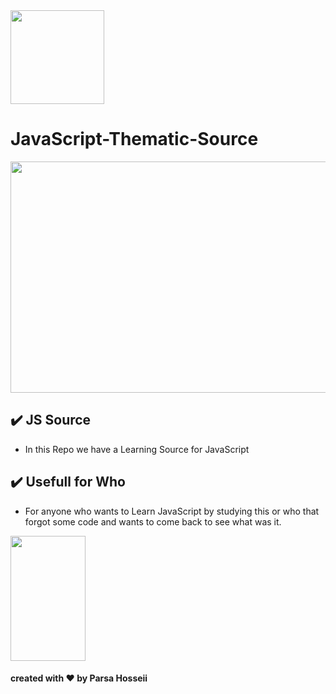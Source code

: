 <img src="assets/giphy.gif" style="width: 150px; height: 150px;">

# JavaScript-Thematic-Source

<img src="assets/js.gif" style="width: 1600px; height: 370px;">

## ✔️ JS Source

- In this Repo we have a Learning Source for JavaScript

## ✔️ Usefull for Who

- For anyone who wants to Learn JavaScript by studying this or who that forgot some code and wants to come back to see what was it.

<img src="assets/js-animation.gif" style="width: 120px; height: 200px;">

#### created with ❤️ by Parsa Hosseii
